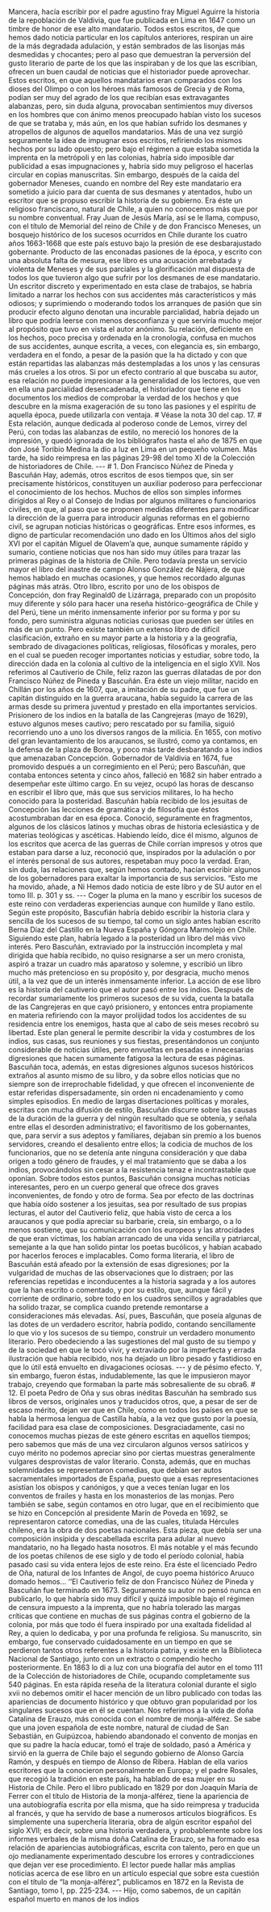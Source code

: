 Mancera, hacía escribir por el padre agustino fray Miguel Aguirre la historia de la repoblación de Valdivia, que fue publicada en Lima en 1647 como un timbre de honor de ese alto mandatario. Todos estos escritos, de que hemos dado noticia particular en los capítulos anteriores, respiran un aire de la más degradada adulación, y están sembrados de las lisonjas más desmedidas y chocantes; pero al paso que demuestran la perversión del gusto literario de parte de los que las inspiraban y de los que las escribían, ofrecen un buen caudal de noticias que el historiador puede aprovechar. Estos escritos, en que aquellos mandatarios eran comparados con los dioses del Olimpo o con los héroes más famosos de Grecia y de Roma, podían ser muy del agrado de los que recibían esas extravagantes alabanzas, pero, sin duda alguna, provocaban sentimientos muy diversos en los hombres que con ánimo menos preocupado habían visto los sucesos de que se trataba y, más aún, en los que habían sufrido los desmanes y atropellos de algunos de aquellos mandatarios. Más de una vez surgió seguramente la idea de impugnar esos escritos, refiriendo los mismos hechos por su lado opuesto; pero bajo el régimen a que estaba sometida la imprenta en la metrópoli y en las colonias, habría sido imposible dar publicidad a esas impugnaciones y, habría sido muy peligroso el hacerlas circular en copias manuscritas. Sin embargo, después de la caída del gobernador Meneses, cuando en nombre del Rey este mandatario era sometido a juicio para dar cuenta de sus desmanes y atentados, hubo un escritor que se propuso escribir la historia de su gobierno. Era éste un religioso franciscano, natural de Chile, a quien no conocemos más que por su nombre conventual. Fray Juan de Jesús María, así se le llama, compuso, con el título de Memorial del reino de Chile y de don Francisco Meneses, un bosquejo histórico de los sucesos ocurridos en Chile durante los cuatro años 1663-1668 que este país estuvo bajo la presión de ese desbarajustado gobernante. Producto de las enconadas pasiones de la época, y escrito con una absoluta falta de mesura, ese libro es una acusación arrebatada y violenta de Meneses y de sus parciales y la glorificación mal dispuesta de todos los que tuvieron algo que sufrir por los desmanes de ese mandatario. Un escritor discreto y experimentado en esta clase de trabajos, se habría limitado a narrar los hechos con sus accidentes más característicos y más odiosos; y suprimiendo o moderando todos los arranques de pasión que sin producir efecto alguno denotan una incurable parcialidad, habría dejado un libro que podría leerse con menos desconfianza y que serviría mucho mejor al propósito que tuvo en vista el autor anónimo. Su relación, deficiente en los hechos, poco precisa y ordenada en la cronología, confusa en muchos de sus accidentes, aunque escrita, a veces, con elegancia es, sin embargo, verdadera en el fondo, a pesar de la pasión que la ha dictado y con que están repartidas las alabanzas más destempladas a los unos y las censuras más crueles a los otros. Si por un efecto contrario al que buscaba su autor, esa relación no puede impresionar a la generalidad de los lectores, que ven en ella una parcialidad desencadenada, el historiador que tiene en los documentos los medios de comprobar la verdad de los hechos y que descubre en la misma exageración de su tono las pasiones y el espíritu de aquella época, puede utilizarla con ventaja. # Véase la nota 30 del cap. 17. # Esta relación, aunque dedicada al poderoso conde de Lemos, virrey del Perú, con todas las alabanzas de estilo, no mereció los honores de la impresión, y quedó ignorada de los bibliógrafos hasta el año de 1875 en que don José Toribio Medina la dio a luz en Lima en un pequeño volumen. Más tarde, ha sido reimpresa en las páginas 29-98 del tomo XI de la Colección de historiadores de Chile. --- # 1. Don Francisco Núñez de Pineda y Bascuñán Hay, además, otros escritos de esos tiempos que, sin ser precisamente históricos, constituyen un auxiliar poderoso para perfeccionar el conocimiento de los hechos. Muchos de ellos son simples informes dirigidos al Rey o al Consejo de Indias por algunos militares o funcionarios civiles, en que, al paso que se proponen medidas diferentes para modificar la dirección de la guerra para introducir algunas reformas en el gobierno civil, se agrupan noticias históricas o geográficas. Entre esos informes, es digno de particular recomendación uno dado en los Últimos años del siglo XVI por el capitán Miguel de Olavem’a que, aunque sumamente rápido y sumario, contiene noticias que nos han sido muy útiles para trazar las primeras páginas de la historia de Chile. Pero todavía presta un servicio mayor el libro del inastre de campo Alonso González de Nájera, de que hemos hablado en muchas ocasiones, y que hemos recordado algunas páginas más atrás. Otro libro, escrito por uno de los obispos de Concepción, don fray Reginald0 de Lizárraga, preparado con un propósito muy diferente y sólo para hacer una reseña histórico-geográfica de Chile y del Perú, tiene un mérito inmensamente inferior por su forma y por su fondo, pero suministra algunas noticias curiosas que pueden ser útiles en más de un punto. Pero existe también un extenso libro de difícil clasificación, extraño en su mayor parte a la historia y a la geografía, sembrado de divagaciones políticas, religiosas, filosóficas y morales, pero en el cual se pueden recoger importantes noticias y estudiar, sobre todo, la dirección dada en la colonia al cultivo de la inteligencia en el siglo XVII. Nos referimos al Cautiverio de Chile, feliz razon las guerras dilatadas de por don Francisco Núñez de Pineda y Bascuñán. Era éste un viejo militar, nacido en Chillán por los años de 1607, que, a imitación de su padre, que fue un capitán distinguido en la guerra araucana, había seguido la carrera de las armas desde su primera juventud y prestado en ella importantes servicios. Prisionero de los indios en la batalla de las Cangrejeras (mayo de 1629), estuvo algunos meses cautivo; pero rescatado por su familia, siguió recorriendo uno a uno los diversos rangos de la milicia. En 1655, con motivo del gran levantamiento de los araucanos, se ilustró, como ya contamos, en la defensa de la plaza de Boroa, y poco más tarde desbaratando a los indios que amenazaban Concepción. Gobernador de Valdivia en 1674, fue promovido después a un corregimiento en el Perú; pero Bascuñán, que contaba entonces setenta y cinco años, falleció en 1682 sin haber entrado a desempeñar este último cargo. En su vejez, ocupó las horas de descanso en escribir el libro que, más que sus servicios militares, lo ha hecho conocido para la posteridad. Bascuñán había recibido de los jesuitas de Concepción las lecciones de gramática y de filosofía que éstos acostumbraban dar en esa época. Conoció, seguramente en fragmentos, algunos de los clásicos latinos y muchas obras de historia eclesiástica y de materias teológicas y ascéticas. Habiendo leído, dice él mismo, algunos de los escritos que acerca de las guerras de Chile corrían impresos y otros que estaban para darse a luz, reconoció que, inspirados por la adulación o por el interés personal de sus autores, respetaban muy poco la verdad. Eran, sin duda, las relaciones que, según hemos contado, hacían escribir algunos de los gobernadores para exaltar la importancia de sus servicios. “Esto me ha movido, añade, a Ni Hemos dado noticia de este libro y de SU autor en el tomo III. p. 301 y ss. --- Coger la pluma en la mano y escribir los sucesos de este reino con verdaderas experiencias aunque con humilde y llano estilo. Según este propósito, Bascufián habría debido escribir la historia clara y sencilla de los sucesos de su tiempo, tal como un siglo antes habían escrito Berna Díaz del Castillo en la Nueva España y Góngora Marmolejo en Chile. Siguiendo este plan, habría legado a la posteridad un libro del más vivo interés. Pero Bascuñán, extraviado por la instrucción incompleta y mal dirigida que había recibido, no quiso resignarse a ser un mero cronista, aspiró a trazar un cuadro más aparatoso y solemne, y escribió un libro mucho más pretencioso en su propósito y, por desgracia, mucho menos útil, a la vez que de un interés inmensamente inferior. La acción de ese libro es la historia del cautiverio que el autor pasó entre los indios. Después de recordar sumariamente los primeros sucesos de su vida, cuenta la batalla de las Cangrejeras en que cayó prisionero, y entonces entra propiamente en materia refiriendo con la mayor prolijidad todos los accidentes de su residencia entre los enemigos, hasta que al cabo de seis meses recobró su libertad. Este plan general le permite describir la vida y costumbres de los indios, sus casas, sus reuniones y sus fiestas, presentándonos un conjunto considerable de noticias útiles, pero envueltas en pesadas e innecesarias digresiones que hacen sumamente fatigosa la lectura de esas páginas. Bascuñán toca, además, en estas digresiones algunos sucesos históricos extraños al asunto mismo de su libro, y da sobre ellos noticias que no siempre son de irreprochable fidelidad, y que ofrecen el inconveniente de estar referidas dispersadamente, sin orden ni encadenamiento y como simples episodios. En medio de largas disertaciones políticas y morales, escritas con mucha difusión de estilo, Bascuñán discurre sobre las causas de la duración de la guerra y del ningún resultado que se obtenía, y señala entre ellas el desorden administrativo; el favoritismo de los gobernantes, que, para servir a sus adeptos y familiares, dejaban sin premio a los buenos servidores, creando el desaliento entre ellos; la codicia de muchos de los funcionarios, que no se detenía ante ninguna consideración y que daba origen a todo género de fraudes, y el mal tratamiento que se daba a los indios, provocándolos sin cesar a la resistencia tenaz e incontrastable que oponían. Sobre todos estos puntos, Bascuñán consigna muchas noticias interesantes, pero en un cuerpo general que ofrece dos graves inconvenientes, de fondo y otro de forma. Sea por efecto de las doctrinas que había oído sostener a los jesuitas, sea por resultado de sus propias lecturas, el autor del Cautiverio feliz, que había visto de cerca a los araucanos y que podía apreciar su barbarie, creía, sin embargo, o a lo menos sostiene, que su comunicación con los europeos y las atrocidades de que eran víctimas, los habían arrancado de una vida sencilla y patriarcal, semejante a la que han solido pintar los poetas bucólicos, y habían acabado por hacerlos feroces e implacables. Como forma literaria, el libro de Bascuñán está afeado por la extensión de esas digresiones; por la vulgaridad de muchas de las observaciones que lo distraen; por las referencias repetidas e inconducentes a la historia sagrada y a los autores que la han escrito o comentado, y por su estilo, que, aunque fácil y corriente de ordinario, sobre todo en los cuadros sencillos y agradables que ha solido trazar, se complica cuando pretende remontarse a consideraciones más elevadas. Así, pues, Bascuñán, que poseía algunas de las dotes de un verdadero escritor, habría podido, contando sencillamente lo que vio y los sucesos de su tiempo, construir un verdadero monumento literario. Pero obedeciendo a las sugestiones del mal gusto de su tiempo y de la sociedad en que le tocó vivir, y extraviado por la imperfecta y errada ilustración que había recibido, nos ha dejado un libro pesado y fastidioso en que lo útil está envuelto en divagaciones ociosas. --- y de pésimo efecto. Y, sin embargo, fueron éstas, indudablemente, las que le impusieron mayor trabajo, creyendo que formaban la parte más sobresaliente de su obra6. # 12. El poeta Pedro de Oña y sus obras inéditas Bascuñán ha sembrado sus libros de versos, originales unos y traducidos otros, que, a pesar de ser de escaso mérito, dejan ver que en Chile, como en todos los países en que se habla la hermosa lengua de Castilla había, a la vez que gusto por la poesía, facilidad para esa clase de composiciones. Desgraciadamente, casi no conocemos muchas piezas de este género escritas en aquellos tiempos; pero sabemos que más de una vez circularon algunos versos satíricos y cuyo mérito no podemos apreciar sino por ciertas muestras generalmente vulgares desprovistas de valor literario. Consta, además, que en muchas solemnidades se representaron comedias, que debían ser autos sacramentales importados de España, puesto que a esas representaciones asistían los obispos y canónigos, y que a veces tenían lugar en los conventos de frailes y hasta en los monasterios de las monjas. Pero también se sabe, según contamos en otro lugar, que en el recibimiento que se hizo en Concepción al presidente Marín de Poveda en 1692, se representaron catorce comedias, una de las cuales, titulada Hércules chileno, era la obra de dos poetas nacionales. Esta pieza, que debía ser una composición insípida y descabellada escrita para adular al nuevo mandatario, no ha llegado hasta nosotros. El más notable y el más fecundo de los poetas chilenos de ese siglo y de todo el período colonial, había pasado casi su vida entera lejos de este reino. Era éste el licenciado Pedro de Oña, natural de los Infantes de Angol, de cuyo poema histórico Aruuco domado hemos... ‘’El Cautiverio feliz de don Francisco Núñez de Pineda y Bascuñán fue terminado en 1673. Seguramente su autor no pensó nunca en publicarlo, lo que habría sido muy difícil y quizá imposible bajo el régimen de censura impuesto a la imprenta, que no habría tolerado las margas críticas que contiene en muchas de sus páginas contra el gobierno de la colonia, por más que todo él fuera inspirado por una exaltada fidelidad al Rey, a quien lo dedicaba, y por una profunda fe religiosa. Su manuscrito, sin embargo, fue conservado cuidadosamente en un tiempo en que se perdieron tantos otros referentes a la historia patria, y existe en la Biblioteca Nacional de Santiago, junto con un extracto o compendio hecho posteriormente. En 1863 lo di a luz con una biografía del autor en el tomo 111 de la Colección de historiadores de Chile, ocupando completamente sus 540 páginas. En esta rápida reseña de la literatura colonial durante el siglo xvii no debemos omitir el hacer mención de un libro publicado con todas las apariencias de documento histórico y que obtuvo gran popularidad por los singulares sucesos que en él se cuentan. Nos referimos a la vida de doña Catalina de Erauzo, más conocida con el nombre de monja-alférez. Se sabe que una joven española de este nombre, natural de ciudad de San Sebastián, en Guipúzcoa, habiendo abandonado el convento de monjas en que su padre la hacía educar, tomó el traje de soldado, pasó a América y sirvió en la guerra de Chile bajo el segundo gobierno de Alonso García Ramón, y después en tiempo de Alonso de Ribera. Hablan de ella varios escritores que la conocieron personalmente en Europa; y el padre Rosales, que recogió la tradición en este país, ha hablado de esa mujer en su Historia de Chile. Pero el libro publicado en 1829 por don Joaquín María de Ferrer con el título de Historia de la monja-alférez, tiene la apariencia de una autobiografía escrita por ella misma, que ha sido reimpresa y traducida al francés, y que ha servido de base a numerosos artículos biográficos. Es simplemente una superchería literaria, obra de algún escritor español del siglo XVII; es decir, sobre una historia verdadera, y probablemente sobre los informes verbales de la misma doña Catalina de Erauzo, se ha formado esa relación de apariencias autobiográficas, escrita con talento, pero en que un ojo medianamente experimentado descubre los errores y contradicciones que dejan ver ese procedimiento. El lector puede hallar más amplias noticias acerca de ese libro en un artículo especial que sobre esta cuestión con el título de “la monja-alférez”, publicamos en 1872 en la Revista de Santiago, tomo I, pp. 225-234. --- Hijo, como sabemos, de un capitán español muerto en manos de los indios